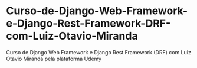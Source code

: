 # Curso-de-Django-Web-Framework-e-Django-Rest-Framework-DRF-com-Luiz-Otavio-Miranda

Curso de Django Web Framework e Django Rest Framework (DRF) com Luiz Otavio Miranda pela plataforma Udemy

<!--  -->
